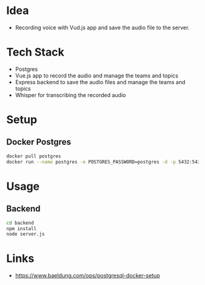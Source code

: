 # Idea
* Recording voice with Vud.js app and save the audio file to the server.

# Tech Stack
- Postgres
- Vue.js app to record the audio and manage the teams and topics
- Express backend to save the audio files and manage the teams and topics
- Whisper for transcribing the recorded audio

# Setup
## Docker Postgres
```bash
docker pull postgres
docker run --name postgres -e POSTGRES_PASSWORD=postgres -d -p 5432:5432 -v ./data:/var/lib/postgresql/data postgres
```

# Usage
## Backend
```bash
cd backend
npm install
node server.js
```

# Links
- https://www.baeldung.com/ops/postgresql-docker-setup